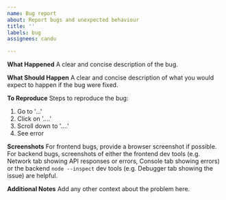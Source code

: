 ```yaml
---
name: Bug report
about: Report bugs and unexpected behaviour
title: ''
labels: bug
assignees: candu

---
```


**What Happened**
A clear and concise description of the bug.

**What Should Happen**
A clear and concise description of what you would expect to happen if the bug were fixed.

**To Reproduce**
Steps to reproduce the bug:
1. Go to '...'
2. Click on '....'
3. Scroll down to '....'
4. See error

**Screenshots**
For frontend bugs, provide a browser screenshot if possible.  For backend bugs, screenshots of either the frontend dev tools (e.g. Network tab showing API responses or errors, Console tab showing errors) or the backend `node --inspect` dev tools (e.g. Debugger tab showing the issue) are helpful.

**Additional Notes**
Add any other context about the problem here.
